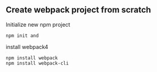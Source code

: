 ## Create  webpack project from scratch

Initialize new npm project
```
npm init and
```
install webpack4
```
npm install webpack
npm install webpack-cli